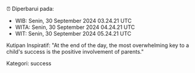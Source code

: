 ⏰ Diperbarui pada:
- WIB: Senin, 30 September 2024 03.24.21 UTC
- WITA: Senin, 30 September 2024 04.24.21 UTC
- WIT: Senin, 30 September 2024 05.24.21 UTC

Kutipan Inspiratif:
"At the end of the day, the most overwhelming key to a child's success is the positive involvement of parents."


Kategori: success

